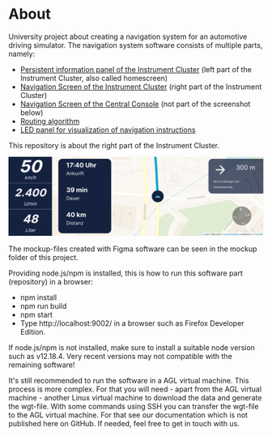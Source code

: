# About
University project about creating a navigation system for an automotive driving simulator. 
The navigation system software consists of multiple parts, namely:


- [Persistent information panel of the Instrument Cluster](https://github.com/FabianGermany/Homescreen-Instrument-Cluster) (left part of the Instrument Cluster, also called homescreen)
- [Navigation Screen of the Instrument Cluster](https://github.com/FabianGermany/Navigation-System-Instrument-Cluster) (right part of the Instrument Cluster)
- [Navigation Screen of the Central Console](https://github.com/philipnglr/agl-html5-navigation) (not part of the screenshot below)
- [Routing algorithm](https://github.com/SebEckl/agl-service-routing.git)
- [LED panel for visualization of navigation instructions](https://github.com/mueller-kai/Arduino_LedCode-for-Driving-Simulator)

This repository is about the right part of the Instrument Cluster.

![preview](readme_files/preview.png)

The mockup-files created with Figma software can be seen in the mockup folder of this project.

Providing node.js/npm is installed, this is how to run this software part (repository) in a browser:
- npm install
- npm run build
- npm start
- Type http://localhost:9002/ in a browser such as Firefox Developer Edition.

If node.js/npm is not installed, make sure to install a suitable node version such as v12.18.4. Very recent versions may not compatible with the remaining software!

It's still recommended to run the software in a AGL virtual machine. This process is more complex. For that you will need - apart from the AGL virtual machine - another Linux virtual machine to download the data and generate the wgt-file. 
With some commands using SSH you can transfer the wgt-file to the AGL virtual machine. For that see our documentation which is not published here on GitHub. If needed, feel free to get in touch with us.